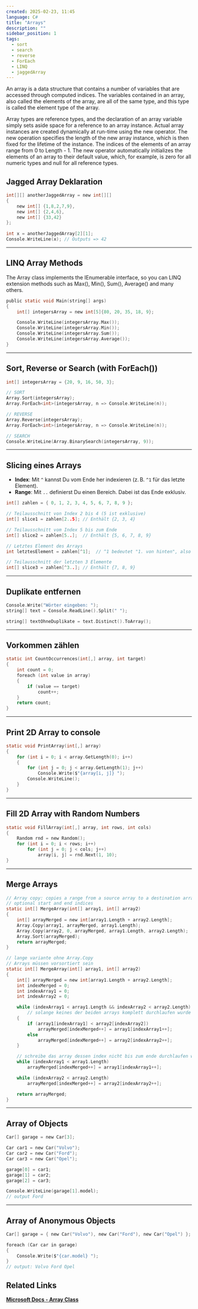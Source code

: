 ```yaml
---
created: 2025-02-23, 11:45
language: C#
title: "Arrays"
description: ""
sidebar_position: 1
tags:
  - sort
  - search
  - reverse
  - ForEach
  - LINQ
  - jaggedArray
---
```

An array is a data structure that contains a number of variables that are accessed through computed indices. 
The variables contained in an array, also called the elements of the array, are all of the same type, and this type is called the element type of the array.

Array types are reference types, and the declaration of an array variable simply sets aside space for a reference to an array instance. 
Actual array instances are created dynamically at run-time using the new operator. The new operation specifies the length of the new array instance, 
which is then fixed for the lifetime of the instance. The indices of the elements of an array range from 0 to Length - 1. 
The new operator automatically initializes the elements of an array to their default value, which, 
for example, is zero for all numeric types and null for all reference types.

## Jagged Array Deklaration

```c
int[][] anotherJaggedArray = new int[][]
{  
	new int[] {1,8,2,7,9},  
	new int[] {2,4,6},  
	new int[] {33,42}  
};  
  
int x = anotherJaggedArray[2][1];  
Console.WriteLine(x); // Outputs => 42
```
---
## LINQ Array Methods
The Array class implements the IEnumerable interface, so you can LINQ extension methods such as Max(), Min(), Sum(), Average() and many others.

```c
public static void Main(string[] args)
{
	int[] integersArray = new int[5]{80, 20, 35, 18, 9};

	Console.WriteLine(integersArray.Max());
	Console.WriteLine(integersArray.Min());
	Console.WriteLine(integersArray.Sum());
	Console.WriteLine(integersArray.Average());
}
```

---
## Sort, Reverse or Search (with ForEach())

```c
int[] integersArray = {20, 9, 16, 50, 3};

// SORT
Array.Sort(integersArray);  
Array.ForEach<int>(integersArray, n => Console.WriteLine(n));

// REVERSE
Array.Reverse(integersArray);  
Array.ForEach<int>(integersArray, n => Console.WriteLine(n));

// SEARCH
Console.WriteLine(Array.BinarySearch(integersArray, 9));
```

---
## Slicing eines Arrays

- **Index**: Mit `^` kannst Du vom Ende her indexieren (z. B. `^1` für das letzte Element).
- **Range**: Mit `..` definierst Du einen Bereich. Dabei ist das Ende exklusiv.

```c
int[] zahlen = { 0, 1, 2, 3, 4, 5, 6, 7, 8, 9 };

// Teilausschnitt von Index 2 bis 4 (5 ist exklusive)
int[] slice1 = zahlen[2..5]; // Enthält {2, 3, 4}

// Teilausschnitt vom Index 5 bis zum Ende
int[] slice2 = zahlen[5..];  // Enthält {5, 6, 7, 8, 9}

// Letztes Element des Arrays
int letztesElement = zahlen[^1];  // ^1 bedeutet "1. von hinten", also 9

// Teilausschnitt der letzten 3 Elemente
int[] slice3 = zahlen[^3..]; // Enthält {7, 8, 9}
```

---
## Duplikate entfernen

```c
Console.Write("Wörter eingeben: ");  
string[] text = Console.ReadLine().Split(" ");

string[] textOhneDuplikate = text.Distinct().ToArray();
```

---
## Vorkommen zählen

```c
static int CountOccurrences(int[,] array, int target)  
{  
    int count = 0;  
    foreach (int value in array)  
    {        
	    if (value == target)  
            count++;  
    }    
    return count;  
}
```

---
## Print 2D Array to console

```c
static void PrintArray(int[,] array)
{
    for (int i = 0; i < array.GetLength(0); i++)
    {
        for (int j = 0; j < array.GetLength(1); j++)
            Console.Write($"{array[i, j]} ");
        Console.WriteLine();
    }
}
```

---
## Fill 2D Array with Random Numbers

```c
static void FillArray(int[,] array, int rows, int cols)
{
    Random rnd = new Random();
    for (int i = 0; i < rows; i++)
        for (int j = 0; j < cols; j++)
            array[i, j] = rnd.Next(1, 10); 
}
```

---
## Merge Arrays

```c
// Array copy: copies a range from a source array to a destination array with
// optional start and end indices
static int[] MergeArray(int[] array1, int[] array2)
{
    int[] arrayMerged = new int[array1.Length + array2.Length];
    Array.Copy(array1, arrayMerged, array1.Length);
    Array.Copy(array2, 0, arrayMerged, array1.Length, array2.Length);
    Array.Sort(arrayMerged);
    return arrayMerged;
}
```

```c
// lange variante ohne Array.Copy
// Arrays müssen vorsortiert sein
static int[] MergeArray(int[] array1, int[] array2)
{
    int[] arrayMerged = new int[array1.Length + array2.Length];
    int indexMerged = 0;
    int indexArray1 = 0;
    int indexArray2 = 0;

    while (indexArray1 < array1.Length && indexArray2 < array2.Length)
        // solange keines der beiden arrays komplett durchlaufen wurde
    {
        if (array1[indexArray1] < array2[indexArray2])
            arrayMerged[indexMerged++] = array1[indexArray1++];
        else
            arrayMerged[indexMerged++] = array2[indexArray2++];
    }

    // schreibe das array dessen index nicht bis zum ende durchlaufen wurde
    while (indexArray1 < array1.Length)
        arrayMerged[indexMerged++] = array1[indexArray1++];

    while (indexArray2 < array2.Length)
        arrayMerged[indexMerged++] = array2[indexArray2++];

    return arrayMerged;
}
```
---

## Array of Objects

```c
Car[] garage = new Car[3];

Car car1 = new Car("Volvo");
Car car2 = new Car("Ford");
Car car3 = new Car("Opel");

garage[0] = car1;
garage[1] = car2;
garage[2] = car3;

Console.WriteLine(garage[1].model);
// output Ford
```
---

## Array of Anonymous Objects

```c
Car[] garage = { new Car("Volvo"), new Car("Ford"), new Car("Opel") };

foreach (Car car in garage)
{
	Console.Write($"{car.model} ");
}
// output: Volvo Ford Opel 
```

## Related Links
[**Microsoft Docs - Array Class**](https://learn.microsoft.com/en-us/dotnet/api/system.array?view=net-9.0)  